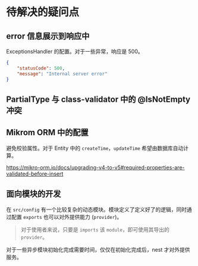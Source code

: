 # 待解决的疑问点

## error 信息展示到响应中

ExceptionsHandler 的配置。对于一些异常，响应是 500。

```json
{
	"statusCode": 500,
	"message": "Internal server error"
}
```

## PartialType 与 class-validator 中的 @IsNotEmpty 冲突


## Mikrom ORM 中的配置

避免校验属性。对于 Entity 中的 `createTime`，`updateTime` 希望由数据库自动计算。

https://mikro-orm.io/docs/upgrading-v4-to-v5#required-properties-are-validated-before-insert

## 面向模块的开发

在 `src/config` 有一个比较复杂的动态模块。模块定义了定义好了的逻辑，同时通过配置 `exports` 也可以对外提供能力 (`provider`)。

> 对于使用者来说，只要是 `imports` 该 `module`，即可使用其导出的 `provider`。

对于一些异步模块初始化完成需要时间，仅仅在初始化完成后，nest 才对外提供服务。
